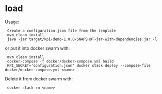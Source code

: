 # load

Usage:

     Create a configuration.json file from the template
     mvn clean install
     java -jar target/kpi-demo-1.0.0-SNAPSHOT-jar-with-dependencies.jar -l

or put it into docker swarm with:

     mvn clean install
     docker-compose -f docker/docker-compose.yml build
     KPI_SECRET='configuration.json' docker stack deploy --compose-file docker/docker-compose.yml <name>
    

Delete it from docker swarm with:

     docker stack rm <name>
 
